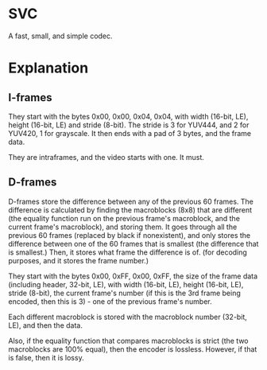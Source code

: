 # SVC

A fast, small, and simple codec.


# Explanation

## I-frames

They start with the bytes 0x00, 0x00, 0x04, 0x04, with width (16-bit, LE), height (16-bit, LE) and stride (8-bit). The stride is 3 for YUV444, and 2 for YUV420, 1 for grayscale. It then ends with a pad of 3 bytes, and the frame data.

They are intraframes, and the video starts with one. It must.

## D-frames

D-frames store the difference between any of the previous 60 frames. The difference is calculated by finding the macroblocks (8x8) that are different (the equality function run on the previous frame's macroblock, and the current frame's macroblock), and storing them. It goes through all the previous 60 frames (replaced by black if nonexistent), and only stores the difference between one of the 60 frames that is smallest (the difference that is smallest.)
Then, it stores what frame the difference is of. (for decoding purposes, and it stores the frame number.)

They start with the bytes 0x00, 0xFF, 0x00, 0xFF, the size of the frame data (including header, 32-bit, LE), with width (16-bit, LE), height (16-bit, LE), stride (8-bit), the current frame's number (if this is the 3rd frame being encoded, then this is 3) - one of the previous frame's number.

Each different macroblock is stored with the macroblock number (32-bit, LE), and then the data.

Also, if the equality function that compares macroblocks is strict (the two macroblocks are 100% equal), then the encoder is lossless. However, if that is false, then it is lossy.
